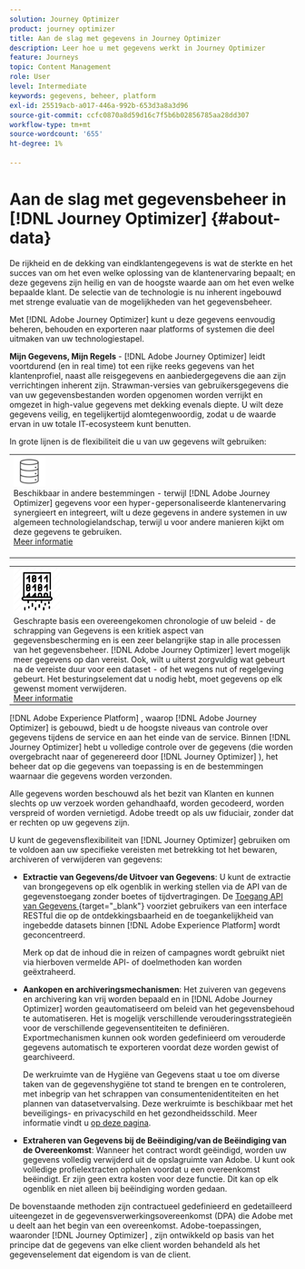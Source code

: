 ```yaml
---
solution: Journey Optimizer
product: journey optimizer
title: Aan de slag met gegevens in Journey Optimizer
description: Leer hoe u met gegevens werkt in Journey Optimizer
feature: Journeys
topic: Content Management
role: User
level: Intermediate
keywords: gegevens, beheer, platform
exl-id: 25519acb-a017-446a-992b-653d3a8a3d96
source-git-commit: ccfc0870a8d59d16c7f5b6b02856785aa28dd307
workflow-type: tm+mt
source-wordcount: '655'
ht-degree: 1%

---
```


# Aan de slag met gegevensbeheer in [!DNL Journey Optimizer] {#about-data}

De rijkheid en de dekking van eindklantengegevens is wat de sterkte en het succes van om het even welke oplossing van de klantenervaring bepaalt; en deze gegevens zijn heilig en van de hoogste waarde aan om het even welke bepaalde klant. De selectie van de technologie is nu inherent ingebouwd met strenge evaluatie van de mogelijkheden van het gegevensbeheer.

Met [!DNL Adobe Journey Optimizer] kunt u deze gegevens eenvoudig beheren, behouden en exporteren naar platforms of systemen die deel uitmaken van uw technologiestapel.

**Mijn Gegevens, Mijn Regels** - [!DNL Adobe Journey Optimizer] leidt voortdurend (en in real time) tot een rijke reeks gegevens van het klantenprofiel, naast alle reisgegevens en aanbiedergegevens die aan zijn verrichtingen inherent zijn. Strawman-versies van gebruikersgegevens die van uw gegevensbestanden worden opgenomen worden verrijkt en omgezet in high-value gegevens met dekking evenals diepte. U wilt deze gegevens veilig, en tegelijkertijd alomtegenwoordig, zodat u de waarde ervan in uw totale IT-ecosysteem kunt benutten.

In grote lijnen is de flexibiliteit die u van uw gegevens wilt gebruiken:


<table style="table-layout:fixed">
<tr style="border: 0;">
  <td>
    <div><img alt="bestemmingen" src="assets/do-not-localize/dest.png" /> 
    <br> Beschikbaar in andere bestemmingen - terwijl [!DNL Adobe Journey Optimizer] gegevens voor een hyper-gepersonaliseerde klantenervaring synergieert en integreert, wilt u deze gegevens in andere systemen in uw algemeen technologielandschap, terwijl u voor andere manieren kijkt om deze gegevens te gebruiken.
    <div>
     <a href="../integrations/ajo-integrations.md">Meer informatie</a></div>
    </div>
    <br>
  </td>
</tr>
</table>

<!--td>
    <div><img alt="retention" src="assets/do-not-localize/retention.png" />  
    <br>Retained for a stipulated duration – Industry or regional regulations (such as GDPR or CCPA) or internal data governance policies stipulate how long or how short a duration, data needs to be maintained or archived in Adobe Experience Platform Data Lake. <a href="../privacy/get-started-privacy.md">Learn more</a></div>
  </td>
</tr>
<tr style="border: 0;"-->
<table style="table-layout:fixed">
<tr style="border: 0;">
  <td>
    <div><img alt="beleid" src="assets/do-not-localize/policy.png" /> 
    <br> Geschrapte basis een overeengekomen chronologie of uw beleid - de schrapping van Gegevens is een kritiek aspect van gegevensbescherming en is een zeer belangrijke stap in alle processen van het gegevensbeheer. [!DNL Adobe Journey Optimizer] levert mogelijk meer gegevens op dan vereist. Ook, wilt u uiterst zorgvuldig wat gebeurt na de vereiste duur voor een dataset - of het wegens nut of regelgeving gebeurt. Het besturingselement dat u nodig hebt, moet gegevens op elk gewenst moment verwijderen. 
    </div>
      <div>
     <a href="../privacy/data-hygiene.md">Meer informatie</a></div>
    </div>
  </td>
</tr>
</table>

[!DNL Adobe Experience Platform] , waarop [!DNL Adobe Journey Optimizer] is gebouwd, biedt u de hoogste niveaus van controle over gegevens tijdens de service en aan het einde van de service. Binnen [!DNL Journey Optimizer] hebt u volledige controle over de gegevens (die worden overgebracht naar of gegenereerd door [!DNL Journey Optimizer] ), het beheer dat op die gegevens van toepassing is en de bestemmingen waarnaar die gegevens worden verzonden.

Alle gegevens worden beschouwd als het bezit van Klanten en kunnen slechts op uw verzoek worden gehandhaafd, worden gecodeerd, worden verspreid of worden vernietigd. Adobe treedt op als uw fiduciair, zonder dat er rechten op uw gegevens zijn.

U kunt de gegevensflexibiliteit van [!DNL Journey Optimizer] gebruiken om te voldoen aan uw specifieke vereisten met betrekking tot het bewaren, archiveren of verwijderen van gegevens:

* **Extractie van Gegevens/de Uitvoer van Gegevens**: U kunt de extractie van brongegevens op elk ogenblik in werking stellen via de API van de gegevenstoegang zonder boetes of tijdvertragingen. De [ Toegang API van Gegevens ](https://experienceleague.adobe.com/docs/experience-platform/data-access/api.html) {target="_blank"} voorziet gebruikers van een interface RESTful die op de ontdekkingsbaarheid en de toegankelijkheid van ingebedde datasets binnen [!DNL Adobe Experience Platform] wordt geconcentreerd. <!--In the future (on roadmap), you can use file-based destinations to export and migrate log data from Adobe Journey Optimizer. -->

  Merk op dat de inhoud die in reizen of campagnes wordt gebruikt niet via hierboven vermelde API- of doelmethoden kan worden geëxtraheerd.

<!--
* **Profile Service Data Retention**: For Behavioral and Time series data appended to any Profile, you may choose to use Journey Optimizer's default setting of retaining this data for up to 91 days from the date of its addition to a Profile, or until an alternative time-period selected by the you. The time that Adobe keeps this data varies from contract to contract, and is outlined in an organization's data retention policy.

  Learn more about Experience Event expirations in [Adobe Experience Platform documentation](https://experienceleague.adobe.com/docs/experience-platform/profile/event-expirations.html){target="_blank"}.
-->

* **Aankopen en archiveringsmechanismen**: Het zuiveren van gegevens en archivering kan vrij worden bepaald en in [!DNL Adobe Journey Optimizer] worden geautomatiseerd om beleid van het gegevensbehoud te automatiseren. Het is mogelijk verschillende verouderingsstrategieën voor de verschillende gegevensentiteiten te definiëren. Exportmechanismen kunnen ook worden gedefinieerd om verouderde gegevens automatisch te exporteren voordat deze worden gewist of gearchiveerd.

  De werkruimte van de Hygiëne van Gegevens staat u toe om diverse taken van de gegevenshygiëne tot stand te brengen en te controleren, met inbegrip van het schrappen van consumentenidentiteiten en het plannen van datasetvervalsing. Deze werkruimte is beschikbaar met het beveiligings- en privacyschild en het gezondheidsschild. Meer informatie vindt u [op deze pagina](../privacy/data-hygiene.md).

<!--
* **Data Lake and Deletions**: Customer Data stored in the Data Lake can be retained by Journey Optimizer:
    
    * for 7 days to facilitate the onboarding of Customer Data into the Profile Services, after which it may be permanently deleted, or
    * until chosen to be deleted by you

-->

* **Extraheren van Gegevens bij de Beëindiging/van de Beëindiging van de Overeenkomst**: Wanneer het contract wordt geëindigd, worden uw gegevens volledig verwijderd uit de opslagruimte van Adobe. U kunt ook volledige profielextracten ophalen voordat u een overeenkomst beëindigt. Er zijn geen extra kosten voor deze functie. Dit kan op elk ogenblik en niet alleen bij beëindiging worden gedaan.

De bovenstaande methoden zijn contractueel gedefinieerd en gedetailleerd uiteengezet in de gegevensverwerkingsovereenkomst (DPA) die Adobe met u deelt aan het begin van een overeenkomst. Adobe-toepassingen, waaronder [!DNL Journey Optimizer] , zijn ontwikkeld op basis van het principe dat de gegevens van elke client worden behandeld als het gegevenselement dat eigendom is van de client.
